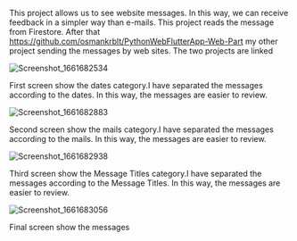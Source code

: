 This project  allows us to see website messages. In this way, we can receive feedback in a simpler way than e-mails. This project reads the message from Firestore. After that https://github.com/osmankrblt/PythonWebFlutterApp-Web-Part my other project sending the messages by web sites. The two projects are linked


![Screenshot_1661682534](https://user-images.githubusercontent.com/59209205/187069401-8538fada-e0ea-447e-b1dd-2a10ac2706f5.png )

First screen show the dates category.I have separated the messages according to the dates. In this way, the messages are easier to review.

![Screenshot_1661682883](https://user-images.githubusercontent.com/59209205/187069636-c5fbe1da-f7cf-4571-8542-91fda659eab1.png)

Second screen show the mails category.I have separated the messages according to the mails. In this way, the messages are easier to review.

![Screenshot_1661682938](https://user-images.githubusercontent.com/59209205/187069660-4c06f2ca-9129-430b-ae33-fcae2777e1ef.png )

Third screen show the Message Titles category.I have separated the messages according to the Message Titles. In this way, the messages are easier to review.

![Screenshot_1661683056](https://user-images.githubusercontent.com/59209205/187069721-c1b45487-a416-4b3e-aa23-547775ac7061.png )

Final screen show the messages
